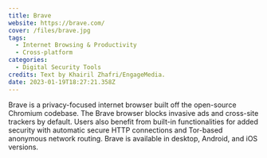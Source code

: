 ```yaml
---
title: Brave
website: https://brave.com/
cover: /files/brave.jpg
tags:
  - Internet Browsing & Productivity
  - Cross-platform
categories:
  - Digital Security Tools
credits: Text by Khairil Zhafri/EngageMedia.
date: 2023-01-19T18:27:21.358Z
---
```

Brave is a privacy-focused internet browser built off the open-source Chromium codebase. The Brave browser blocks invasive ads and cross-site trackers by default. Users also benefit from built-in functionalities for added security with automatic secure HTTP connections and Tor-based anonymous network routing. Brave is available in desktop, Android, and iOS versions.